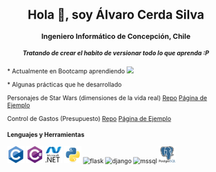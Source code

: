 <h1 align="center">Hola 👋, soy Álvaro Cerda Silva</h1>
<h3 align="center">Ingeniero Informático de Concepción, Chile</h3>

<h5 align="center">Tratando de crear el habito de versionar todo lo que aprenda :P</h5>

<p align="left">
* Actualmente en Bootcamp aprendiendo <img src="https://user-images.githubusercontent.com/73254069/235308806-c52a097d-6fd6-4e95-97a0-89ef4099d8c0.png" height="24"/>
</p>
* Algunas prácticas que he desarrollado
<p align="left">
  Personajes de Star Wars (dimensiones de la vida real)
  <a href="https://github.com/ZrkllT/BCJS-Consolidacion04-StarWars">Repo</a>
  <a href="https://zrkllt.github.io/BCJS-Consolidacion04-StarWars">Página de Ejemplo</a>
</p>
<p align="left">
 Control de Gastos (Presupuesto)
 <a href="https://github.com/ZrkllT/BCJS-Consolidacion03-PresupuestoAPP">Repo</a>
 <a href="https://zrkllt.github.io/BCJS-Consolidacion03-PresupuestoAPP">Página de Ejemplo</a>
</p>

<h4 align="left">Lenguajes y Herramientas</h4>
<p align="left">
  <img alt="c" height="40" src="https://raw.githubusercontent.com/devicons/devicon/master/icons/c/c-original.svg" width="40"/>
  <img alt="csharp" height="40" src="https://raw.githubusercontent.com/devicons/devicon/master/icons/csharp/csharp-original.svg" width="40"/>
  <img alt="dotnet" height="40" src="https://raw.githubusercontent.com/devicons/devicon/master/icons/dot-net/dot-net-original-wordmark.svg" width="40"/>
  <img alt="python" height="40" src="https://raw.githubusercontent.com/devicons/devicon/master/icons/python/python-original.svg" width="40"/>
  <img alt="flask" height="40" src="https://www.vectorlogo.zone/logos/pocoo_flask/pocoo_flask-icon.svg" width="40"/>
  <img alt="django" height="40" src="https://cdn.worldvectorlogo.com/logos/django.svg" width="40"/>
  <img alt="mssql" height="40" src="https://www.svgrepo.com/show/303229/microsoft-sql-server-logo.svg" width="40"/>
  <img alt="postgresql" height="40" src="https://raw.githubusercontent.com/devicons/devicon/master/icons/postgresql/postgresql-original-wordmark.svg" width="40"/>
</p>
<!--
**ZrkllT/ZrkllT** is a ✨ _special_ ✨ repository because its `README.md` (this file) appears on your GitHub profile.

Here are some ideas to get you started:

- 🔭 I’m currently working on ...
- 🌱 I’m currently learning ...
- 👯 I’m looking to collaborate on ...
- 🤔 I’m looking for help with ...
- 💬 Ask me about ...
- 📫 How to reach me: ...

- 😄 Pronouns: ...
- ⚡ Fun fact: ...
-->
